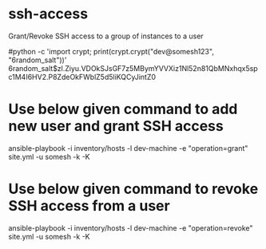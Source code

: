 # ssh-access
Grant/Revoke SSH access to a group of instances to a user

#python -c 'import crypt; print(crypt.crypt("dev@somesh123", "$6$random_salt"))'
$6$random_salt$zl.Ziyu.VDOkSJsGF7z5MBymYVVXiz1Nl52n81QbMNxhqx5spc1M4I6HV2.P8ZdeOkFWblZ5d5liKQCyJintZ0


# Use below given command to add new user and grant SSH access
ansible-playbook -i inventory/hosts -l dev-machine -e "operation=grant" site.yml -u somesh -k -K


# Use below given command to revoke SSH access from a user
ansible-playbook -i inventory/hosts -l dev-machine -e "operation=revoke" site.yml -u somesh -k -K
